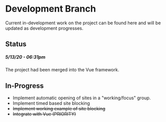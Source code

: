 # Development Branch
Current in-development work on the project can be found here and will be updated as development progresses.

## Status
##### *5/13/20 - 06:31pm*
The project had been merged into the Vue framework.

## In-Progress
  * Implement automatic opening of sites in a "working/focus" group.
  * Implement timed based site blocking
  * ~~Implement working example of site blocking~~
  * ~~Integrate with Vue (PRIORITY)~~
